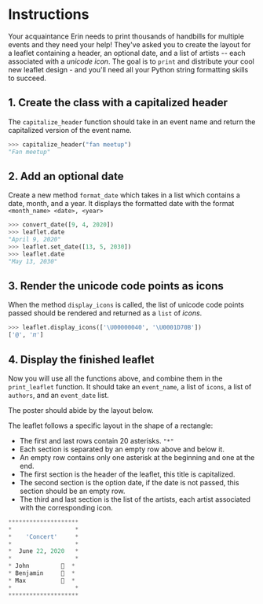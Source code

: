 # Instructions

Your acquaintance Erin needs to print thousands of handbills for multiple events and they need your help! They've asked you to create the layout for a leaflet containing a header, an optional date, and a list of artists -- each associated with a _unicode icon_. The goal is to `print` and distribute your cool new leaflet design - and you'll need all your Python string formatting skills to succeed.

## 1. Create the class with a capitalized header

The `capitalize_header` function should take in an event name and return the capitalized version of the event name.

```python
>>> capitalize_header("fan meetup")
"Fan meetup"
```

## 2. Add an optional date

Create a new method `format_date` which takes in a list which contains a date, month, and a year. It displays the formatted date with the format `<month_name> <date>, <year>`

```python
>>> convert_date([9, 4, 2020])
>>> leaflet.date
"April 9, 2020"
>>> leaflet.set_date([13, 5, 2030])
>>> leaflet.date
"May 13, 2030"
```

## 3. Render the unicode code points as icons

When the method `display_icons` is called, the list of unicode code points passed should be rendered and returned as a `list` of _icons_.

```python
>>> leaflet.display_icons(['\U00000040', '\U0001D70B'])
['@', '𝜋']
```

## 4. Display the finished leaflet

Now you will use all the functions above, and combine them in the `print_leaflet` function.
It should take an `event_name`, a list of `icons`, a list of `authors`, and an `event_date` list.

The poster should abide by the layout below.

The leaflet follows a specific layout in the shape of a rectangle:

- The first and last rows contain 20 asterisks. `"*"`
- Each section is separated by an empty row above and below it.
- An empty row contains only one asterisk at the beginning and one at the end.
- The first section is the header of the leaflet, this title is capitalized.
- The second section is the option date, if the date is not passed, this section should be an empty row.
- The third and last section is the list of the artists, each artist associated with the corresponding icon.

```python
********************
*                  *
*    'Concert'     *
*                  *
*  June 22, 2020   *
*                  *
* John         🎸  *
* Benjamin     🎤  *
* Max          🎹  *
*                  *
********************
```
